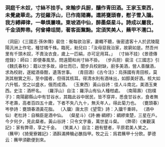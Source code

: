 
### 洞庭千木奴，寸絲不挂手。來輸步兵厨，釀作青田酒。王家玉東西，未覺歲華走。方從羅浮山，已作南陽壽。還將甕頭春，慰子雪入牖。我方縛禪律，一舉煩屢嗅。東坡酒中仙，醉墨粲星斗。詩成以屬我，千金須弊帚。何曾樽俎間，著客面黧黝。定須笑美人，蘸甲不濡口。
（洞庭）《三國志·孫休傳》裴住：衡每欲治家，妻輙不聽，後密遣客十人於武陵龍陽汎洲上作宅，種甘橘千株。臨死，勑兒曰：「汝母惡我治家，故窮如是。然吾州里有千頭木奴，不責汝衣食，歲上一匹絹，亦可足用耳。」
（寸絲不挂）《景德傳燈錄》：師曰：即便春風至。問遠聞和尚寸絲不掛。
（步兵厨）裴注《三國志》引《魏氏春秋》：籍以世多故，祿仕而已，聞步兵校尉缺，廚多美酒，營人善釀酒，求為校尉，遂縱酒昏酣，遺落世事。
（青田酒）《古今注》：烏孫國有靑田核，莫測其樹實之形，至中國者，但得其核耳。得清水則有酒味出，如醇美好酒。核大如六升瓠，空之以盛水，俄而成酒。
（玉東西）黃山谷詩：佳人斗南北，美酒玉東西。史注：酒杯名。
（羅浮山）自注：羅浮山有仙人種柑處。
（南陽壽）《抱樸子》：南陽酈縣山中有甘谷水，其臨此谷中居民，皆不穿井，悉食甘谷水，食者無不老壽，高者百四五十歲，下者不失八九十，無夭年人，得此菊力也。
（甕頭春）岑參詩：甕頭春酒黃花脂。
（入牖）唐太宗《望雪》詩：入牖千重碎。
（酒中仙）老杜詩：自稱臣是酒中仙。
（粲星斗）《詩·豳·綢繆》：綢繆束楚，三星在戶。今夕何夕，見此粲者。黃山谷詩：只令文字垂，萬世星斗粲。
（弊帚）《東觀漢記》：家有弊帚，享之千金。
（笑美人）自注：趙有躄者，平原君美人笑之。
（蘸甲）《猗覺寮雜記》：酒斟滿捧觴必醮指甲。牧之云：爲君蘸甲十分飲。夢德云：蘸甲須歡便到來。
